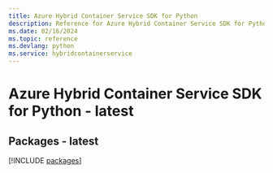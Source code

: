 ```yaml
---
title: Azure Hybrid Container Service SDK for Python
description: Reference for Azure Hybrid Container Service SDK for Python
ms.date: 02/16/2024
ms.topic: reference
ms.devlang: python
ms.service: hybridcontainerservice
---
```

# Azure Hybrid Container Service SDK for Python - latest
## Packages - latest
[!INCLUDE [packages](hybrid-container-service-index.md)]